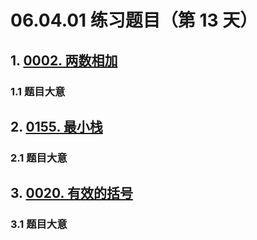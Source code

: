 # 06.04.01 练习题目（第 13 天）

## 1. [0002. 两数相加](https://leetcode.cn/problems/add-two-numbers/)

### 1.1 题目大意



## 2. [0155. 最小栈](https://leetcode.cn/problems/min-stack/)

### 2.1 题目大意



## 3. [0020. 有效的括号](https://leetcode.cn/problems/valid-parentheses/)

### 3.1 题目大意

